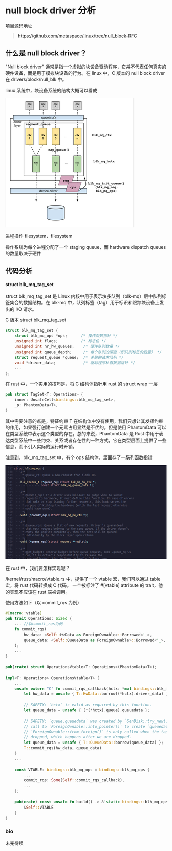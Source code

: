 # null block driver 分析

项目源码地址

> https://github.com/metaspace/linux/tree/null_block-RFC

## 什么是 null block driver？

"Null block driver" 通常是指一个虚拟的块设备驱动程序，它并不代表任何真实的硬件设备，而是用于模拟块设备的行为。在 linux 中，C 版本的 null block driver 在 drivers/block/null_blk 中。

linux 系统中，块设备系统的结构大概可以看成

<img src="./imgs/multi-queue2-block layer.png">

进程操作 filesystem，filesystem

操作系统为每个进程分配了一个 staging queue，而 hardware dispatch queues 的数量取决于硬件

## 代码分析

#### struct blk_mq_tag_set

struct blk_mq_tag_set 是 Linux 内核中用于表示块多队列（blk-mq）层中队列标签集合的数据结构。在 blk-mq 中，队列标签（tag）用于标识和跟踪块设备上发出的 I/O 请求。

C 版本 struct blk_mq_tag_set

```c
struct blk_mq_tag_set {
    struct blk_mq_ops *ops;      /* 操作函数指针 */
    unsigned int flags;          /* 标志位 */
    unsigned int nr_hw_queues;    /* 硬件队列数量 */
    unsigned int queue_depth;     /* 每个队列的深度（即队列标签的数量） */
    struct request_queue *queue;  /* 关联的请求队列 */
    void *driver_data;            /* 驱动程序私有数据指针 */
    ...
};
```

在 rust 中，一个实用的技巧是，将 C 结构体指针用 rust 的 struct wrap 一层

```rust
pub struct TagSet<T: Operations> {
    inner: UnsafeCell<bindings::blk_mq_tag_set>,
    _p: PhantomData<T>,
}
```

其中需要注意的点是，特征约束 T 在结构体中没有使用，我们只想让其发挥约束的作用，如果强行创建一个元素占用显然是不优的。但是使用 PhantomData 可以在类型系统中表示这个类型的存在，总的来说，PhantomData 是 Rust 中用于表达类型系统中一些约束、关系或者存在性的一种方式，它在类型层面上提供了一些信息，而不引入实际的运行时开销。

注意到，blk_mq_tag_set 中，有个 ops 结构体，里面存了一系列函数指针

<img src="./imgs/Screenshot from 2023-12-03 11-52-20.png">

在 rust 中，我们要怎样实现呢？

/kernel/rust/macro/vtable.rs 中，提供了一个 vtable 宏，我们可以通过 table 宏，将 rust 代码转换成 C 代码。
一个被标注了 #[vtable] attribute 的 trait，他的实现不应该在 rust 端被调用。

使用方法如下（以 commit_rqs 为例）

```rust
#[macro::vtable]
pub trait Operations: Sized {
    ... //以commit_rqs为例
    fn commit_rqs(
        hw_data: <Self::HwData as ForeignOwnable>::Borrowed<'_>,
        queue_data: <Self::QueueData as ForeignOwnable>::Borrowed<'_>,
    );
    ...
}

pub(crate) struct OperationsVtable<T: Operations>(PhantomData<T>);

impl<T: Operations> OperationsVtable<T> {
    ...
    unsafe extern "C" fn commit_rqs_callback(hctx: *mut bindings::blk_mq_hw_ctx) {
        let hw_data = unsafe { T::HwData::borrow((*hctx).driver_data) };

        // SAFETY: `hctx` is valid as required by this function.
        let queue_data = unsafe { (*(*hctx).queue).queuedata };

        // SAFETY: `queue.queuedata` was created by `GenDisk::try_new()` with a
        // call to `ForeignOwnable::into_pointer()` to create `queuedata`.
        // `ForeignOwnable::from_foreign()` is only called when the tagset is
        // dropped, which happens after we are dropped.
        let queue_data = unsafe { T::QueueData::borrow(queue_data) };
        T::commit_rqs(hw_data, queue_data)
    }
    ...

    const VTABLE: bindings::blk_mq_ops = bindings::blk_mq_ops {
        ...
        commit_rqs: Some(Self::commit_rqs_callback),
        ...
    };

    pub(crate) const unsafe fn build() -> &'static bindings::blk_mq_ops {
        &Self::VTABLE
    }
}
```

### bio

未完待续
